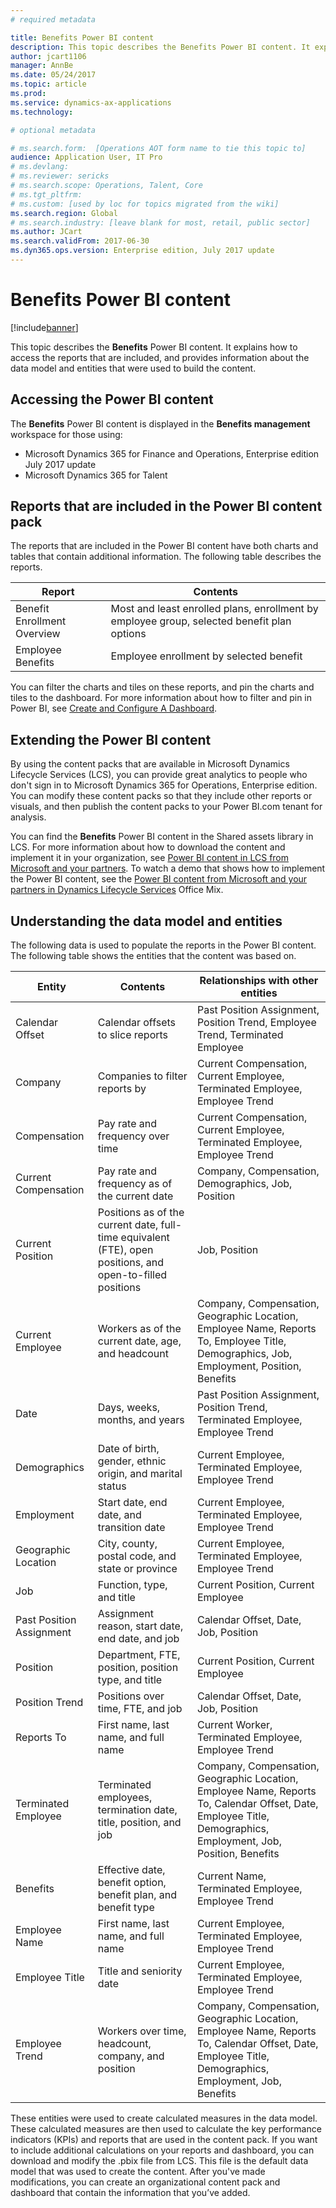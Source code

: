 ```yaml
---
# required metadata

title: Benefits Power BI content
description: This topic describes the Benefits Power BI content. It explains how to access the reports that are included, and provides information about the data model and entities that were used to build the content.
author: jcart1106 
manager: AnnBe
ms.date: 05/24/2017
ms.topic: article
ms.prod: 
ms.service: dynamics-ax-applications
ms.technology: 

# optional metadata

# ms.search.form:  [Operations AOT form name to tie this topic to]
audience: Application User, IT Pro
# ms.devlang: 
# ms.reviewer: sericks
# ms.search.scope: Operations, Talent, Core
# ms.tgt_pltfrm: 
# ms.custom: [used by loc for topics migrated from the wiki]
ms.search.region: Global
# ms.search.industry: [leave blank for most, retail, public sector]
ms.author: JCart
ms.search.validFrom: 2017-06-30 
ms.dyn365.ops.version: Enterprise edition, July 2017 update 
---
```


# Benefits Power BI content

[!include[banner](../includes/banner.md)]



This topic describes the **Benefits** Power BI content. It explains how to access the reports that are included, and provides information about the data model and entities that were used to build the content.

## Accessing the Power BI content
The **Benefits** Power BI content is displayed in the **Benefits management** workspace for those using:
- Microsoft Dynamics 365 for Finance and Operations, Enterprise edition July 2017 update
- Microsoft Dynamics 365 for Talent

## Reports that are included in the Power BI content pack
The reports that are included in the Power BI content have both charts and tables that contain additional information. The following table describes the reports.

| Report                     | Contents                                                                                                                              |
|----------------------------|---------------------------------------------------------------------------------------------------------------------------------------|
| Benefit Enrollment Overview  | Most and least enrolled plans, enrollment by employee group, selected benefit plan options |
| Employee Benefits | Employee enrollment by selected benefit  |
                                                                                             

You can filter the charts and tiles on these reports, and pin the charts and tiles to the dashboard. For more information about how to filter and pin in Power BI, see [Create and Configure A Dashboard](https://powerbi.microsoft.com/en-us/guided-learning/powerbi-learning-4-2-create-configure-dashboards).

## Extending the Power BI content
By using the content packs that are available in Microsoft Dynamics Lifecycle Services (LCS), you can provide great analytics to people who don't sign in to Microsoft Dynamics 365 for Operations, Enterprise edition. You can modify these content packs so that they include other reports or visuals, and then publish the content packs to your Power BI.com tenant for analysis.

You can find the **Benefits** Power BI content in the Shared assets library in LCS. For more information about how to download the content and implement it in your organization, see [Power BI content in LCS from Microsoft and your partners](power-bi-content-microsoft-partners.md). To watch a demo that shows how to implement the Power BI content, see the [Power BI content from Microsoft and your partners in Dynamics Lifecycle Services](https://mix.office.com/watch/9puyb1b2xs1w) Office Mix.

## Understanding the data model and entities
The following data is used to populate the reports in the Power BI content. The following table shows the entities that the content was based on.

| Entity                            | Contents                                                                                                   | Relationships with other entities                                                                                                                                                                                                                                                                                                |
|-----------------------------------|------------------------------------------------------------------------------------------------------------|----------------------------------------------------------------------------------------------------------------------------------------------------------------------------------------------------------------------------------------------------------------------------------------------------------------------------------|
| Calendar Offset         | Calendar offsets to slice reports                                                                          | Past Position Assignment, Position Trend, Employee Trend, Terminated Employee                                                                                                                                                                                                                     |
| Company                | Companies to filter reports by                                                                             | Current Compensation, Current Employee, Terminated Employee, Employee Trend                                                                                                                                                                                                                        |
| Compensation           | Pay rate and frequency over time                                                                           | Current Compensation, Current Employee, Terminated Employee, Employee Trend                                                                                                                                                                                                                        |
| Current Compensation    | Pay rate and frequency as of the current date                                                              | Company, Compensation, Demographics, Job, Position                                                                                                                                                                                                                            |
| Current Position        | Positions as of the current date, full-time equivalent (FTE), open positions, and open-to-filled positions | Job, Position                                                                                                                                                                                                                                                                                               |
| Current Employee          | Workers as of the current date, age, and headcount                                                         | Company, Compensation, Geographic Location, Employee Name, Reports To, Employee Title, Demographics, Job, Employment, Position, Benefits                                            |
| Date                   | Days, weeks, months, and years                                                                             | Past Position Assignment, Position Trend, Terminated Employee, Employee Trend                                                           
| Demographics           | Date of birth, gender, ethnic origin, and marital status                                                   | Current Employee, Terminated Employee, Employee Trend                                                                                       
| Employment             | Start date, end date, and transition date                                                                  | Current Employee, Terminated Employee, Employee Trend                                                                                                                                                                                                                                                       |
| Geographic Location     | City, county, postal code, and state or province                                                           | Current Employee, Terminated Employee, Employee Trend                                                                                                                                                                                                                                                       |
| Job                    | Function, type, and title                                                                                  | Current Position, Current Employee                                                                                                                                                                                                                                                                              |
| Past Position Assignment | Assignment reason, start date, end date, and job                                                           | Calendar Offset, Date, Job, Position                                                                                                              
| Position               | Department, FTE, position, position type, and title                                                        | Current Position, Current Employee                                                                                                                                                                                                                                                                              |
| Position Trend          | Positions over time, FTE, and job                                                                          | Calendar Offset, Date, Job, Position                                                                                                                                                                                                                                                     |
| Reports To     | First name, last name, and full name                                                                       | Current Worker, Terminated Employee, Employee Trend                                                                                                                                                                                                                                                                                                                                                                              |
| Terminated Employee       | Terminated employees, termination date, title, position, and job                                             | Company, Compensation, Geographic Location,  Employee Name, Reports To, Calendar Offset, Date,  Employee Title, Demographics, Employment, Job, Position, Benefits |
| Benefits          | Effective date, benefit option, benefit plan, and benefit type                                             | Current Name, Terminated Employee, Employee Trend                                                                                                                                                                                                                                                       |
| Employee Name             | First name, last name, and full name                                                                       | Current Employee, Terminated Employee, Employee Trend                                                                                                                                                                                                                                                       |
| Employee Title            | Title and seniority date                                                                                   | Current Employee, Terminated Employee, Employee Trend                                                                                                                                                                                                                                                       |
| Employee Trend             | Workers over time, headcount, company, and position                                                        | Company, Compensation, Geographic Location, Employee Name, Reports To, Calendar Offset, Date, Employee Title, Demographics, Employment, Job, Benefits                     |

These entities were used to create calculated measures in the data model. These calculated measures are then used to calculate the key performance indicators (KPIs) and reports that are used in the content pack. If you want to include additional calculations on your reports and dashboard, you can download and modify the .pbix file from LCS. This file is the default data model that was used to create the content. After you've made modifications, you can create an organizational content pack and dashboard that contain the information that you’ve added.


